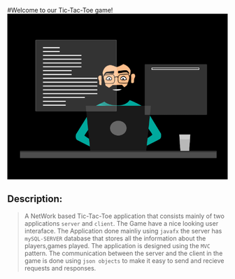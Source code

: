 #Welcome to our Tic-Tac-Toe game!
![](https://github.com/AbdlrahmanSaberAbdo/AbdlrahmanSaberAbdo/blob/main/thoughtworks-gif_dribbble.gif)

## Description:

> A NetWork based Tic-Tac-Toe application that consists mainly of two applications `server` and `client`.
> The Game have a nice looking user interaface.
> The Application done mainliy using `javafx` the server has `mySQL-SERVER` database that stores all the information about the players,games played.
> The application is designed using the `MVC` pattern.
> The communication between the server and the client in the game is done using `json objects` to make it easy to send and recieve requests and responses.

